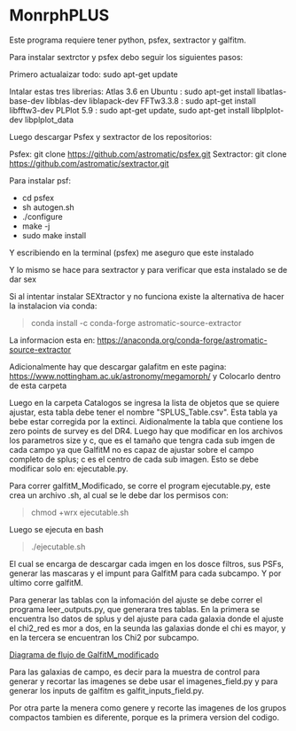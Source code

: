 # MonrphPLUS

Este programa requiere tener python, psfex, sextractor y galfitm.

Para instalar sextrctor y psfex debo seguir los siguientes pasos:

Primero actualaizar todo:
sudo apt-get update

Intalar estas tres librerias:
Atlas 3.6 en Ubuntu : sudo apt-get install libatlas-base-dev libblas-dev liblapack-dev
FFTw3.3.8 : sudo apt-get install libfftw3-dev
PLPlot 5.9 : sudo apt-get update, sudo apt-get install libplplot-dev libplplot_data

Luego descargar Psfex y sextractor de los repositorios:

Psfex: git clone https://github.com/astromatic/psfex.git
Sextractor: git clone https://github.com/astromatic/sextractor.git 

Para instalar psf:

- cd psfex
- sh autogen.sh
- ./configure
- make -j
- sudo make install

Y escribiendo en la terminal (psfex) me aseguro que este instalado 

Y lo mismo se hace para sextractor y para verificar que esta instalado se de dar sex

Si al intentar instalar SEXtractor y no funciona existe la alternativa de hacer la instalacion via conda:
> conda install -c conda-forge astromatic-source-extractor

La informacion esta en: https://anaconda.org/conda-forge/astromatic-source-extractor

Adicionalmente hay que descargar galafitm en este pagina: https://www.nottingham.ac.uk/astronomy/megamorph/
y Colocarlo dentro de esta carpeta

Luego en la carpeta Catalogos se ingresa la lista de objetos que se quiere ajustar, esta tabla debe tener el nombre "SPLUS_Table.csv". Esta tabla ya bebe estar corregida por la extinci. Aidionalmente la tabla que contiene los zero points de survey es del DR4. Luego hay que modificar en los archivos los parametros size y c, que es el tamaño que tengra cada sub imgen de cada campo ya que GalfitM no es capaz de ajustar sobre el campo completo de splus; c es el centro de cada sub imagen. Esto se debe modificar solo en: ejecutable.py.

Para correr galfitM_Modificado, se corre el program ejecutable.py, este crea un archivo .sh, al cual se le debe dar los permisos con:

> chmod +wrx ejecutable.sh

Luego se ejecuta en bash

> ./ejecutable.sh

El cual se encarga de descargar cada imgen en los dosce filtros, sus PSFs, generar las mascaras y el impunt para GalfitM para cada subcampo. Y por ultimo corre galfitM.

Para generar las tablas con la infomación del ajuste se debe correr el programa leer_outputs.py, que generara tres tablas. En la primera se encuentra lso datos de splus y del ajuste para cada galaxia donde el ajuste el chi2_red es mor a dos, en la seunda las galaxias donde el chi es mayor, y en la tercera se encuentran los Chi2 por subcampo.

[Diagrama de flujo de GalfitM_modificado](https://github.com/GMontaguth/GalfitM_modificado/blob/main/diagrama_flujo.png)

Para las galaxias de campo, es decir para la muestra de control para generar y recortar las imagenes se debe usar el imagenes_field.py y para generar los inputs de galfitm es galfit_inputs_field.py.

Por otra parte la menera como genere y recorte las imagenes de los grupos compactos tambien es diferente, porque es la primera version del codigo.
